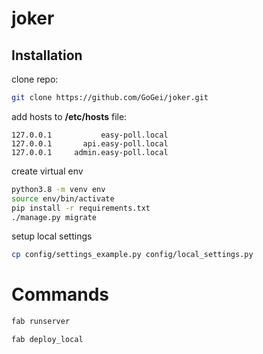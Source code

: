 # joker

## Installation

clone repo: 
```bash
git clone https://github.com/GoGei/joker.git
```

add hosts to **/etc/hosts** file:
```
127.0.0.1           easy-poll.local
127.0.0.1       api.easy-poll.local
127.0.0.1     admin.easy-poll.local
```

create virtual env
```bash
python3.8 -m venv env
source env/bin/activate
pip install -r requirements.txt
./manage.py migrate
``` 

setup local settings
```bash
cp config/settings_example.py config/local_settings.py
```

# Commands
```bash
fab runserver
```
```bash
fab deploy_local
```